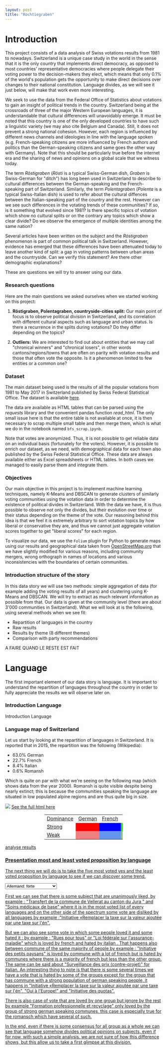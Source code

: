 ```yaml
---
layout: post
title: "Rochtiegraben"
---
```


# Introduction

This project consists of a data analysis of Swiss votations results from 1981 to nowadays. Switzerland is a unique case study in the world in the sense that it is the only country that implements direct democracy, as opposed to most countries' representative democracies where people delegate their voting power to the decision-makers they elect, which means that only 0.1% of the world's population gets the opportunity to make direct decisions over changes to their national constitution. Language divides, as we will see it just below, will make that work even more interesting.

We seek to use the data from the Federal Office of Statistics about votations to gain an insight of political trends in the country. Switzerland being at the crossroads of three of the major Western European languages, it is understandable that cultural differences will unavoidably emerge. It must be noted that this country is one of the only developed countries to have such a linguistic variety (we may also cite Belgium and Canada). Still, it does not prevent a strong national cohesion. However, each region is influenced by different news channels and ideologies in line with the language spoken (e.g. French-speaking citizens are more influenced by French authors and politics than the German-speaking citizens and same goes the other way with Germany). Note that this should be particularly true before the internet era and the sharing of news and opinions on a global scale that we witness today.

The term _Röstigraben_ (_Rösti_ is a typical Swiss-German dish, _Graben_ is Swiss-German for "ditch") has long been used in Switzerland to describe to cultural differences between the German-speaking and the French-speaking part of Switzerland. Similarly, the term _Polentagraben_ (_Polenta_ is a typical Swiss-Italian dish) is used to refer about the cultural diffences between the Italian-speaking part of the country and the rest. However can we see such differences in the votating trends of these communities? If so, is it something that evolved since 1981? Is there specific topics of votation which show no cultural splits or on the contrary any topics which show a clear divide? Do we observe the emergence of multiple identities among the same nation?

Several articles have been written on the subject and the _Röstigraben_ phenomenon is part of common political talk in Switzerland. However, evidence has emerged that these differences have been attenuated today to leave another kind of split: a gap in voting patterns between urban areas and the countryside. Can we verify this statement? Are there other demographic explanations?

These are questions we will try to answer using our data.

### Research questions

Here are the main questions we asked ourselves when we started working on this project:

1. **Röstigraben, Polentagraben, countryside-cities split:**
Our main point of focus is to observe political division in Switzerland, and its correlation with different cultural aspects such as language and urban status. Is there a recurrence in the splits during votations? Do they differ depending on the topics?

2. **Outliers:**
We are interested to find out about entities that we may call "chronical winners" and "chronical losers", in other words cantons/regions/towns that are often on parity with votation results and those that often vote the opposite. Is it a phenomenon limited to few entities or a common one?

### Dataset

The main dataset being used is the results of all the popular votations from 1981 to May 2017 in Switzerland published by Swiss Federal Statistical Office. The dataset is available [here](https://www.bfs.admin.ch/bfs/fr/home/statistiques/politique/votations.assetdetail.3362356.html).

The data are available as HTML tables that can be parsed using the _requests_ library and the convenient pandas function _read\_html_. The only small issue here is that the entire table is not available at once, it is then necessary to scrap multiple small table and then merge them, which is what we do in the notebook named `bfs_scrap.ipynb`.

Note that votes are anonymized. Thus, it is not possible to get reliable data on an individual basis (fortunately for the voters). However, it is possible to enrich our dataset, as we need, with demographical data for each town also published by the Swiss Federal Statistical Office. These data are always available either as Excel spreadsheets or HTML tables. In both cases we managed to easily parse them and integrate them.

### Objectives
Our main objective in this project is to implement machine learning techniques, namely K-Means and DBSCAN to generate clusters of similarly voting communities using the votation data in order to determine the existence of political divides in Switzerland. With the data we have, it is thus possible to observe not only the divides, but their evolution over time or their status depending on the theme of the vote. Our reasoning behind this idea is that we feel it is extremely arbitrary to sort votation topics by how liberal or conservative they are, and thus we cannot just aggregate votation scores together to get "liberal scores" for each region.

To visualize our data, we use the `Folium` plugin for Python to generate maps using our results and geographical data taken from [OpenStreetMap.org](www.openstreetmap.org) that we have slightly modified for various reasons, including community mergers, wrong orthograph in names of locations and various inconsistencies with the boundaries of certain communities.


### Introduction structure of the story
In this data story we will use two methods: simple aggregation of data (for example adding the voting results of all years) and clustering using K-Means and DBSCAN. We will try to extract as much relevant information as possible from that. Our data is given at the community level (there are about 3'000 communities in Switzerland). What we will look at is the following, using several methods when we see fit:

- Repartition of languages in the country
- Raw results
- Results by theme (8 different themes)
- Comparison with party recommendations

A FAIRE QUAND LE RESTE EST FAIT


# Language


The first important element of our data story is language. It is important to understand the repartition of languages throughout the country in order to fully appreciate the results we will observe later on.

### Introduction Language

Introduction Language


### Language map of Switzerland

Let us start by looking at the repartition of languages in Switzerland. It is reported that in 2015, the repartition was the following (Wikipedia):
- 63.0% German
- 22.7% French
- 8.4% Italian
- 0.6% Romansh


Which is quite on par with what we're seeing on the following map (which shows data from the year 2000). Romansh is quite visible despite being nearly extinct; this is because the communities speaking the language are situated in low populated alpine regions and are thus quite big in size.

<img src="{{ site.github.url }}/assets/data/map_language.png">
<a href="{{ site.github.url }}/assets/data/map_language.html"> See the full html here
<font size="-1">
<center>
 <table style="width:50%;border-width:thick">
  <tr>
    <td style="border-width:medium medium">Dominance</td>
    <td style="border-width:medium thin;height:10px">German</td>
    <td style="border-width:medium thin">French</td>
    <td style="border-width:medium thin">Italian</td>
    <td style="border-width:medium thin">Romansh</td>
    <td style="border-width:medium thin">None</td>
  </tr>
  <tr>
    <td style="border-width:thin medium">Strong</td>
    <td bgcolor="red"></td>
    <td bgcolor="blue"></td>
    <td bgcolor="limegreen"></td>
    <td bgcolor="yellow"></td>
    <td bgcolor="grey" rowspan="2"></td>
  </tr>
  <tr>
    <td style="border-width:thin medium">Weak</td>
    <td bgcolor="lightcoral"></td>
    <td bgcolor="cornflowerblue"></td>
    <td bgcolor="darkseagreen"></td>
    <td bgcolor="khaki"></td>
  </tr>
</table> 
</center>
</font>
analyse results


### Presentation most and least voted proposition by language 
The next thing we will do is to take the five most voted yes and the least voted proposition by language to see if we can discover some trend.

<select onchange="theThingToDoIfItChangeWB()" id="selection_wb">
 <option value="0">Allemand: forte</option>
 <option value="1">Allemand: moyenne</option>
 <option value="2">Français: forte</option>
 <option value="3">Français: moyenne</option>
 <option value="4">Italien: forte</option>
 <option value="5">Italien: moyenne</option>
 <option value="7">Romanche: forte</option>
 <option value="8">Romanche: moyenne</option>
 <option value="6">Pas de dominance nette</option>
</select>


<div style="display: none;" id="div_wb_0">
Allemand: forte max : 
<table border="1" class="dataframe">
  <thead>
    <tr style="text-align: right;">
      <th></th>
      <th>Votation</th>
      <th>Oui en %</th>
    </tr>
  </thead>
  <tbody>
    <tr>
      <th>107</th>
      <td>10.03.1996 Transfert de la commune de Vellerat au canton du Jura</td>
      <td>89.625902</td>
    </tr>
    <tr>
      <th>19</th>
      <td>02.12.2001 Frein à l'endettement</td>
      <td>86.600879</td>
    </tr>
    <tr>
      <th>178</th>
      <td>18.05.2014 Soins médicaux de base</td>
      <td>85.846480</td>
    </tr>
    <tr>
      <th>65</th>
      <td>07.02.1999 Médecine de la transplantation</td>
      <td>84.996163</td>
    </tr>
    <tr>
      <th>97</th>
      <td>09.06.2013 Loi sur l'asile</td>
      <td>84.108960</td>
    </tr>
  </tbody>
</table>
Allemand: forte min : 
<table border="1" class="dataframe">
  <thead>
    <tr style="text-align: right;">
      <th></th>
      <th>Votation</th>
      <th>Oui en %</th>
    </tr>
  </thead>
  <tbody>
    <tr>
      <th>32</th>
      <td>04.03.2001 Oui à l'Europe!</td>
      <td>14.187850</td>
    </tr>
    <tr>
      <th>276</th>
      <td>28.09.1986 En faveur de la culture (initiative)</td>
      <td>12.616103</td>
    </tr>
    <tr>
      <th>124</th>
      <td>12.03.2000 Initiative des quotas</td>
      <td>12.483773</td>
    </tr>
    <tr>
      <th>18</th>
      <td>02.12.1984 Protection de la maternité</td>
      <td>10.493237</td>
    </tr>
    <tr>
      <th>82</th>
      <td>08.03.2015 Initiative «Remplacer la taxe sur la valeur ajoutée par une taxe sur l'én</td>
      <td>6.516320</td>
    </tr>
  </tbody>
</table>
</div>


<div style="display: none;" id="div_wb_1">
Allemand: moyenne max : 
<table border="1" class="dataframe">
  <thead>
    <tr style="text-align: right;">
      <th></th>
      <th>Votation</th>
      <th>Oui en %</th>
    </tr>
  </thead>
  <tbody>
    <tr>
      <th>107</th>
      <td>10.03.1996 Transfert de la commune de Vellerat au canton du Jura</td>
      <td>90.740373</td>
    </tr>
    <tr>
      <th>178</th>
      <td>18.05.2014 Soins médicaux de base</td>
      <td>86.962733</td>
    </tr>
    <tr>
      <th>19</th>
      <td>02.12.2001 Frein à l'endettement</td>
      <td>86.272671</td>
    </tr>
    <tr>
      <th>65</th>
      <td>07.02.1999 Médecine de la transplantation</td>
      <td>86.194410</td>
    </tr>
    <tr>
      <th>187</th>
      <td>21.05.2006 Articles sur la formation</td>
      <td>85.247205</td>
    </tr>
  </tbody>
</table>
Allemand: moyenne min : 
<table border="1" class="dataframe">
  <thead>
    <tr style="text-align: right;">
      <th></th>
      <th>Votation</th>
      <th>Oui en %</th>
    </tr>
  </thead>
  <tbody>
    <tr>
      <th>277</th>
      <td>28.09.1986 Formation professionnelle et recyclage</td>
      <td>17.146875</td>
    </tr>
    <tr>
      <th>276</th>
      <td>28.09.1986 En faveur de la culture (initiative)</td>
      <td>15.862500</td>
    </tr>
    <tr>
      <th>124</th>
      <td>12.03.2000 Initiative des quotas</td>
      <td>15.236646</td>
    </tr>
    <tr>
      <th>18</th>
      <td>02.12.1984 Protection de la maternité</td>
      <td>12.978750</td>
    </tr>
    <tr>
      <th>82</th>
      <td>08.03.2015 Initiative «Remplacer la taxe sur la valeur ajoutée par une taxe sur l'én</td>
      <td>7.776398</td>
    </tr>
  </tbody>
</table>
</div>


<div style="display: none;" id="div_wb_2">
Français: forte max : 
<table border="1" class="dataframe">
  <thead>
    <tr style="text-align: right;">
      <th></th>
      <th>Votation</th>
      <th>Oui en %</th>
    </tr>
  </thead>
  <tbody>
    <tr>
      <th>107</th>
      <td>10.03.1996 Transfert de la commune de Vellerat au canton du Jura</td>
      <td>91.714624</td>
    </tr>
    <tr>
      <th>115</th>
      <td>11.03.2012 Réglementation des jeux d'argent en faveur de l'utilité publique</td>
      <td>90.040645</td>
    </tr>
    <tr>
      <th>178</th>
      <td>18.05.2014 Soins médicaux de base</td>
      <td>89.888817</td>
    </tr>
    <tr>
      <th>65</th>
      <td>07.02.1999 Médecine de la transplantation</td>
      <td>89.678925</td>
    </tr>
    <tr>
      <th>187</th>
      <td>21.05.2006 Articles sur la formation</td>
      <td>89.205161</td>
    </tr>
  </tbody>
</table>
Français: forte min : 
<table border="1" class="dataframe">
  <thead>
    <tr style="text-align: right;">
      <th></th>
      <th>Votation</th>
      <th>Oui en %</th>
    </tr>
  </thead>
  <tbody>
    <tr>
      <th>3</th>
      <td>01.04.1990 Initiative contre une autoroute entre Morat et Yverdon</td>
      <td>12.688602</td>
    </tr>
    <tr>
      <th>33</th>
      <td>04.03.2001 Rues pour tous</td>
      <td>11.949462</td>
    </tr>
    <tr>
      <th>125</th>
      <td>12.03.2000 Initiative pour la réduction du trafic</td>
      <td>11.018495</td>
    </tr>
    <tr>
      <th>263</th>
      <td>27.09.1998 Initiative des petits paysans</td>
      <td>10.773118</td>
    </tr>
    <tr>
      <th>82</th>
      <td>08.03.2015 Initiative «Remplacer la taxe sur la valeur ajoutée par une taxe sur l'én</td>
      <td>4.424946</td>
    </tr>
  </tbody>
</table>
</div>


<div style="display: none;" id="div_wb_3">
Français: moyenne max : 
<table border="1" class="dataframe">
  <thead>
    <tr style="text-align: right;">
      <th></th>
      <th>Votation</th>
      <th>Oui en %</th>
    </tr>
  </thead>
  <tbody>
    <tr>
      <th>115</th>
      <td>11.03.2012 Réglementation des jeux d'argent en faveur de l'utilité publique</td>
      <td>91.994118</td>
    </tr>
    <tr>
      <th>187</th>
      <td>21.05.2006 Articles sur la formation</td>
      <td>91.421765</td>
    </tr>
    <tr>
      <th>65</th>
      <td>07.02.1999 Médecine de la transplantation</td>
      <td>91.015882</td>
    </tr>
    <tr>
      <th>178</th>
      <td>18.05.2014 Soins médicaux de base</td>
      <td>90.548235</td>
    </tr>
    <tr>
      <th>107</th>
      <td>10.03.1996 Transfert de la commune de Vellerat au canton du Jura</td>
      <td>90.500588</td>
    </tr>
  </tbody>
</table>
Français: moyenne min : 
<table border="1" class="dataframe">
  <thead>
    <tr style="text-align: right;">
      <th></th>
      <th>Votation</th>
      <th>Oui en %</th>
    </tr>
  </thead>
  <tbody>
    <tr>
      <th>263</th>
      <td>27.09.1998 Initiative des petits paysans</td>
      <td>14.541176</td>
    </tr>
    <tr>
      <th>6</th>
      <td>01.06.2008 Article constitutionnel sur la santé</td>
      <td>13.614706</td>
    </tr>
    <tr>
      <th>125</th>
      <td>12.03.2000 Initiative pour la réduction du trafic</td>
      <td>13.571176</td>
    </tr>
    <tr>
      <th>163</th>
      <td>17.06.2012 Loi fédérale sur l'assurance-maladie (Réseaux de soins)</td>
      <td>12.677059</td>
    </tr>
    <tr>
      <th>82</th>
      <td>08.03.2015 Initiative «Remplacer la taxe sur la valeur ajoutée par une taxe sur l'én</td>
      <td>5.281176</td>
    </tr>
  </tbody>
</table>
</div>


<div style="display: none;" id="div_wb_4">
Italien: forte max : 
<table border="1" class="dataframe">
  <thead>
    <tr style="text-align: right;">
      <th></th>
      <th>Votation</th>
      <th>Oui en %</th>
    </tr>
  </thead>
  <tbody>
    <tr>
      <th>107</th>
      <td>10.03.1996 Transfert de la commune de Vellerat au canton du Jura</td>
      <td>92.968657</td>
    </tr>
    <tr>
      <th>236</th>
      <td>26.09.1993 Initiative 1er août</td>
      <td>92.101493</td>
    </tr>
    <tr>
      <th>65</th>
      <td>07.02.1999 Médecine de la transplantation</td>
      <td>89.388060</td>
    </tr>
    <tr>
      <th>178</th>
      <td>18.05.2014 Soins médicaux de base</td>
      <td>88.765672</td>
    </tr>
    <tr>
      <th>128</th>
      <td>12.03.2000 Réforme de la justice</td>
      <td>88.122388</td>
    </tr>
  </tbody>
</table>
Italien: forte min : 
<table border="1" class="dataframe">
  <thead>
    <tr style="text-align: right;">
      <th></th>
      <th>Votation</th>
      <th>Oui en %</th>
    </tr>
  </thead>
  <tbody>
    <tr>
      <th>33</th>
      <td>04.03.2001 Rues pour tous</td>
      <td>16.089552</td>
    </tr>
    <tr>
      <th>282</th>
      <td>28.11.1982 Surveillance des prix (contre-projet)</td>
      <td>14.616418</td>
    </tr>
    <tr>
      <th>163</th>
      <td>17.06.2012 Loi fédérale sur l'assurance-maladie (Réseaux de soins)</td>
      <td>13.811940</td>
    </tr>
    <tr>
      <th>32</th>
      <td>04.03.2001 Oui à l'Europe!</td>
      <td>12.686567</td>
    </tr>
    <tr>
      <th>82</th>
      <td>08.03.2015 Initiative «Remplacer la taxe sur la valeur ajoutée par une taxe sur l'én</td>
      <td>5.326866</td>
    </tr>
  </tbody>
</table>
</div>


<div style="display: none;" id="div_wb_5">
Italien: moyenne max : 
<table border="1" class="dataframe">
  <thead>
    <tr style="text-align: right;">
      <th></th>
      <th>Votation</th>
      <th>Oui en %</th>
    </tr>
  </thead>
  <tbody>
    <tr>
      <th>107</th>
      <td>10.03.1996 Transfert de la commune de Vellerat au canton du Jura</td>
      <td>94.875472</td>
    </tr>
    <tr>
      <th>236</th>
      <td>26.09.1993 Initiative 1er août</td>
      <td>91.766038</td>
    </tr>
    <tr>
      <th>128</th>
      <td>12.03.2000 Réforme de la justice</td>
      <td>89.658491</td>
    </tr>
    <tr>
      <th>65</th>
      <td>07.02.1999 Médecine de la transplantation</td>
      <td>88.584906</td>
    </tr>
    <tr>
      <th>239</th>
      <td>26.09.1993 Rattachement du district de Laufon à Bâle-Campagne</td>
      <td>87.888679</td>
    </tr>
  </tbody>
</table>
Italien: moyenne min : 
<table border="1" class="dataframe">
  <thead>
    <tr style="text-align: right;">
      <th></th>
      <th>Votation</th>
      <th>Oui en %</th>
    </tr>
  </thead>
  <tbody>
    <tr>
      <th>33</th>
      <td>04.03.2001 Rues pour tous</td>
      <td>17.894340</td>
    </tr>
    <tr>
      <th>282</th>
      <td>28.11.1982 Surveillance des prix (contre-projet)</td>
      <td>15.866038</td>
    </tr>
    <tr>
      <th>32</th>
      <td>04.03.2001 Oui à l'Europe!</td>
      <td>15.537736</td>
    </tr>
    <tr>
      <th>163</th>
      <td>17.06.2012 Loi fédérale sur l'assurance-maladie (Réseaux de soins)</td>
      <td>13.515094</td>
    </tr>
    <tr>
      <th>82</th>
      <td>08.03.2015 Initiative «Remplacer la taxe sur la valeur ajoutée par une taxe sur l'én</td>
      <td>7.084906</td>
    </tr>
  </tbody>
</table>
</div>


<div style="display: none;" id="div_wb_6">
Pas de dominance nette max : 
<table border="1" class="dataframe">
  <thead>
    <tr style="text-align: right;">
      <th></th>
      <th>Votation</th>
      <th>Oui en %</th>
    </tr>
  </thead>
  <tbody>
    <tr>
      <th>107</th>
      <td>10.03.1996 Transfert de la commune de Vellerat au canton du Jura</td>
      <td>91.112500</td>
    </tr>
    <tr>
      <th>178</th>
      <td>18.05.2014 Soins médicaux de base</td>
      <td>88.410714</td>
    </tr>
    <tr>
      <th>65</th>
      <td>07.02.1999 Médecine de la transplantation</td>
      <td>87.575000</td>
    </tr>
    <tr>
      <th>115</th>
      <td>11.03.2012 Réglementation des jeux d'argent en faveur de l'utilité publique</td>
      <td>87.262500</td>
    </tr>
    <tr>
      <th>128</th>
      <td>12.03.2000 Réforme de la justice</td>
      <td>86.067857</td>
    </tr>
  </tbody>
</table>
Pas de dominance nette min : 
<table border="1" class="dataframe">
  <thead>
    <tr style="text-align: right;">
      <th></th>
      <th>Votation</th>
      <th>Oui en %</th>
    </tr>
  </thead>
  <tbody>
    <tr>
      <th>276</th>
      <td>28.09.1986 En faveur de la culture (initiative)</td>
      <td>18.414286</td>
    </tr>
    <tr>
      <th>125</th>
      <td>12.03.2000 Initiative pour la réduction du trafic</td>
      <td>18.075000</td>
    </tr>
    <tr>
      <th>124</th>
      <td>12.03.2000 Initiative des quotas</td>
      <td>16.783929</td>
    </tr>
    <tr>
      <th>18</th>
      <td>02.12.1984 Protection de la maternité</td>
      <td>16.373214</td>
    </tr>
    <tr>
      <th>82</th>
      <td>08.03.2015 Initiative «Remplacer la taxe sur la valeur ajoutée par une taxe sur l'én</td>
      <td>6.507143</td>
    </tr>
  </tbody>
</table>
</div>


<div style="display: none;" id="div_wb_7">
Romanche: forte max : 
<table border="1" class="dataframe">
  <thead>
    <tr style="text-align: right;">
      <th></th>
      <th>Votation</th>
      <th>Oui en %</th>
    </tr>
  </thead>
  <tbody>
    <tr>
      <th>178</th>
      <td>18.05.2014 Soins médicaux de base</td>
      <td>86.816667</td>
    </tr>
    <tr>
      <th>19</th>
      <td>02.12.2001 Frein à l'endettement</td>
      <td>83.683333</td>
    </tr>
    <tr>
      <th>190</th>
      <td>22.09.1985 Harmonisation du début de l'année scolaire</td>
      <td>83.266667</td>
    </tr>
    <tr>
      <th>107</th>
      <td>10.03.1996 Transfert de la commune de Vellerat au canton du Jura</td>
      <td>82.750000</td>
    </tr>
    <tr>
      <th>97</th>
      <td>09.06.2013 Loi sur l'asile</td>
      <td>82.733333</td>
    </tr>
  </tbody>
</table>
Romanche: forte min : 
<table border="1" class="dataframe">
  <thead>
    <tr style="text-align: right;">
      <th></th>
      <th>Votation</th>
      <th>Oui en %</th>
    </tr>
  </thead>
  <tbody>
    <tr>
      <th>276</th>
      <td>28.09.1986 En faveur de la culture (initiative)</td>
      <td>12.583333</td>
    </tr>
    <tr>
      <th>124</th>
      <td>12.03.2000 Initiative des quotas</td>
      <td>12.216667</td>
    </tr>
    <tr>
      <th>111</th>
      <td>11.03.2007 Caisse maladie unique</td>
      <td>11.933333</td>
    </tr>
    <tr>
      <th>32</th>
      <td>04.03.2001 Oui à l'Europe!</td>
      <td>8.800000</td>
    </tr>
    <tr>
      <th>82</th>
      <td>08.03.2015 Initiative «Remplacer la taxe sur la valeur ajoutée par une taxe sur l'én</td>
      <td>7.200000</td>
    </tr>
  </tbody>
</table>
</div>


<div style="display: none;" id="div_wb_8">
Romanche: moyenne max : 
<table border="1" class="dataframe">
  <thead>
    <tr style="text-align: right;">
      <th></th>
      <th>Votation</th>
      <th>Oui en %</th>
    </tr>
  </thead>
  <tbody>
    <tr>
      <th>178</th>
      <td>18.05.2014 Soins médicaux de base</td>
      <td>88.075</td>
    </tr>
    <tr>
      <th>107</th>
      <td>10.03.1996 Transfert de la commune de Vellerat au canton du Jura</td>
      <td>87.450</td>
    </tr>
    <tr>
      <th>190</th>
      <td>22.09.1985 Harmonisation du début de l'année scolaire</td>
      <td>86.900</td>
    </tr>
    <tr>
      <th>235</th>
      <td>26.09.1993 Abus de l'usage d'armes</td>
      <td>86.225</td>
    </tr>
    <tr>
      <th>237</th>
      <td>26.09.1993 Mesures concernant l'assurance-maladie</td>
      <td>84.275</td>
    </tr>
  </tbody>
</table>
Romanche: moyenne min : 
<table border="1" class="dataframe">
  <thead>
    <tr style="text-align: right;">
      <th></th>
      <th>Votation</th>
      <th>Oui en %</th>
    </tr>
  </thead>
  <tbody>
    <tr>
      <th>276</th>
      <td>28.09.1986 En faveur de la culture (initiative)</td>
      <td>13.750</td>
    </tr>
    <tr>
      <th>32</th>
      <td>04.03.2001 Oui à l'Europe!</td>
      <td>13.550</td>
    </tr>
    <tr>
      <th>18</th>
      <td>02.12.1984 Protection de la maternité</td>
      <td>12.825</td>
    </tr>
    <tr>
      <th>124</th>
      <td>12.03.2000 Initiative des quotas</td>
      <td>12.800</td>
    </tr>
    <tr>
      <th>82</th>
      <td>08.03.2015 Initiative «Remplacer la taxe sur la valeur ajoutée par une taxe sur l'én</td>
      <td>6.775</td>
    </tr>
  </tbody>
</table>
</div>

First we can see that there is some subject that are unanimously liked, by example : "Transfert de la commune de Vellerat au canton du Jura " and "Soins médicaux de base" where 
it is in the most voted list of every languages and on the other side of the spectrum some vote are disliked by all languages by example :"Initiative «Remplacer la taxe sur la valeur ajoutée par une taxe sur l'én".

But we can also see some vote in which some people loved it and some hated it : 
by example : "Rues pour tous" or "Loi fédérale sur l'assurance-maladie" which is loved by french and hated by italian .
 That happens also between commune of the same majority of people by example : "Initiative des petits paysans" is loved by commune with a lot 
of french but is hated by communes where there is a majority of french but less than the other group. The same can be said about "Surveillance des prix (contre-projet)" for italian.
An interesting thing to note is that there is some several times we have a vote that is hated by some of the groups
except for the group that has commune with a strong population of german speaking people, it happens in "Initiative «Remplacer la taxe sur la valeur ajoutée par une taxe sur l'én",
"Oui à l'Europe!" and "Initiative des quotas".

There is also case of vote that are loved by one group but ignore by the rest by example "Formation professionnelle et recyclage"
only loved by the group of strong german speaking communes, this case is especially true for the romansch which have several of such.



In the end, even if there is some consensus for all group as a whole we can see that language somehow divides political 
opinions on subjects, even if for now, with such a simple analysis, we are not sure of how this difference shows, but this allow us to take a first glimpse at this division.


<figure>
	<script type="text/javascript">
		function theThingToDoIfItChangeWB(){
			let selected_wb = document.getElementById("selection_wb").value;
			var i = 0;
			while (i<9){
				if(i == selected_wb) {
					document.getElementById("div_wb_"+i).setAttribute("style","");
				}else{
					document.getElementById("div_wb_"+i).setAttribute("style","display: none;");
				};
				i = i + 1 ;
			};
			
		};
		
		document.getElementById("div_wb_0").setAttribute("style","");
		
		
		
		

	</script>
</figure>



